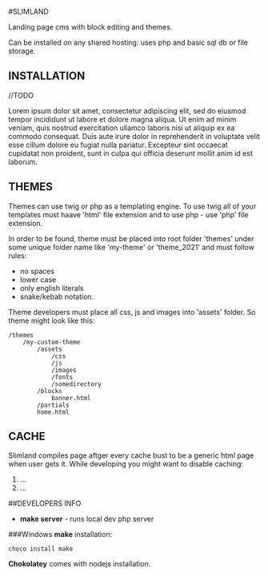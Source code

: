 #SLIMLAND

Landing page cms with block editing and themes.

Can be installed on any shared hosting: uses php and basic sql db or file storage.

## INSTALLATION

//TODO

Lorem ipsum dolor sit amet, consectetur adipiscing elit, sed do eiusmod tempor incididunt ut labore et dolore magna aliqua. Ut enim ad minim veniam, quis nostrud exercitation ullamco laboris nisi ut aliquip ex ea commodo consequat. Duis aute irure dolor in reprehenderit in voluptate velit esse cillum dolore eu fugiat nulla pariatur. Excepteur sint occaecat cupidatat non proident, sunt in culpa qui officia deserunt mollit anim id est laborum.

## THEMES
Themes can use twig or php as a templating engine. To use twig all of your templates must haave 'html' file extension and to use php - use 'php' file extension.  

In order to be found, theme must be placed into root folder 'themes' under some unique folder name like 'my-theme' or 'theme_2021' and must follow rules:
- no spaces
- lower case 
- only english literals
- snake/kebab notation.

Theme developers must place all css, js and images into 'assets' folder. So theme might look like this: 

    /themes
        /my-custom-theme
            /assets
                /css
                /js
                /images
                /fonts
                /somedirectory
            /blocks
                banner.html
            /partials
            home.html


## CACHE
Slimland compiles page aftger every cache bust to be a generic html page when user gets it. While developing you might want to disable caching:
1. ...
2. ...

##DEVELOPERS INFO

- **make server**  - runs local dev php server

###Windows **make** installation:

    choco install make

**Chokolatey** comes with nodejs installation.
